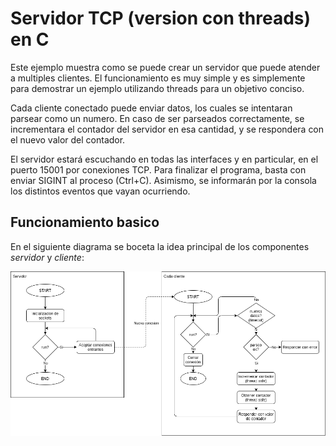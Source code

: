 # Servidor TCP (version con threads) en C

Este ejemplo muestra como se puede crear un servidor que puede atender a multiples clientes. El funcionamiento es muy simple y es simplemente para demostrar un ejemplo utilizando threads para un objetivo conciso.

Cada cliente conectado puede enviar datos, los cuales se intentaran parsear como un numero. En caso de ser parseados correctamente, se incrementara el contador del servidor en esa cantidad, y se respondera con el nuevo valor del contador.

El servidor estará escuchando en todas las interfaces y en particular, en el puerto 15001 por conexiones TCP. Para finalizar el programa, basta con enviar SIGINT al proceso (Ctrl+C). Asimismo, se informarán por la consola los distintos eventos que vayan ocurriendo.

## Funcionamiento basico

En el siguiente diagrama se boceta la idea principal de los componentes *servidor* y *cliente*:

![Funcionamiento basico](diagramas/funcionamiento.png)